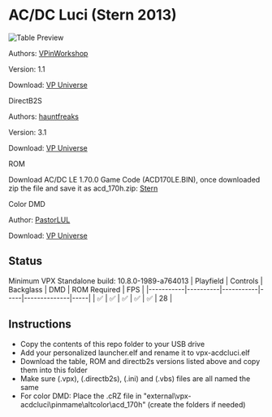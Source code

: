 # AC/DC Luci (Stern 2013)

![Table Preview](https://vpuniverse.com/screenshots/monthly_2022_12/ACDC-Cab-SS.png.db4cb9f7abaeff97eb80b8a22e20314f.png)

Authors: [VPinWorkshop](https://vpuniverse.com/profile/40692-vpinworkshop/)

Version: 1.1

Download: [VP Universe](https://vpuniverse.com/files/file/12471-acdc-luci-stern-2013-vpw-mod/)

DirectB2S

Authors: [hauntfreaks](https://vpuniverse.com/profile/5216-hauntfreaks/)

Version: 3.1

Download: [VP Universe](https://vpuniverse.com/files/file/11475-acdc-luci-premium-stern-2013-b2s-with-full-dmd/)

ROM

Download AC/DC LE 1.70.0 Game Code (ACD170LE.BIN), once downloaded zip the file and save it as acd_170h.zip: [Stern](https://sternpinball.com/?post_type=game_code&s=dc)

Color DMD

Author: [PastorLUL](https://vpuniverse.com/profile/42770-pastorlul/)

Download: [VP Universe](https://vpuniverse.com/files/file/17697-acdc-stern-2012-64-colors/)

## Status 

Minimum VPX Standalone build: 10.8.0-1989-a764013
| Playfield | Controls | Backglass | DMD | ROM Required | FPS | 
|-----------|----------|-----------|-----|--------------|-----|
| :white_check_mark: | :white_check_mark: | :white_check_mark: | :white_check_mark: | :white_check_mark: | 28 |

## Instructions

- Copy the contents of this repo folder to your USB drive
- Add your personalized launcher.elf and rename it to vpx-acdcluci.elf
- Download the table, ROM and directb2s versions listed above and copy them into this folder
- Make sure (.vpx), (.directb2s), (.ini) and (.vbs) files are all named the same
- For color DMD: Place the .cRZ file in "external\vpx-acdcluci\pinmame\altcolor\acd_170h" (create the folders if needed)
